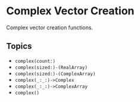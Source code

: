 # Complex Vector Creation

Complex vector creation functions.

## Topics

- ``complex(count:)``
- ``complex(sized:)-(RealArray)``
- ``complex(sized:)-(ComplexArray)``
- ``complex(_:_:)->Complex``
- ``complex(_:_:)->ComplexArray``
- ``complex()``
